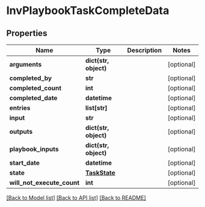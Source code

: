 # InvPlaybookTaskCompleteData

## Properties
Name | Type | Description | Notes
------------ | ------------- | ------------- | -------------
**arguments** | **dict(str, object)** |  | [optional] 
**completed_by** | **str** |  | [optional] 
**completed_count** | **int** |  | [optional] 
**completed_date** | **datetime** |  | [optional] 
**entries** | **list[str]** |  | [optional] 
**input** | **str** |  | [optional] 
**outputs** | **dict(str, object)** |  | [optional] 
**playbook_inputs** | **dict(str, object)** |  | [optional] 
**start_date** | **datetime** |  | [optional] 
**state** | [**TaskState**](TaskState.md) |  | [optional] 
**will_not_execute_count** | **int** |  | [optional] 

[[Back to Model list]](README.md#documentation-for-models) [[Back to API list]](../README.md#documentation-for-api-endpoints) [[Back to README]](../README.md)



